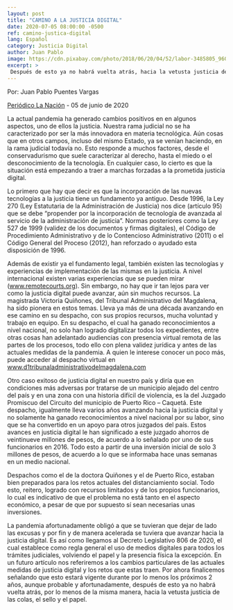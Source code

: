```yaml
---
layout: post
title: "CAMINO A LA JUSTICIA DIGITAL"
date: 2020-07-05 08:00:00 -0500
ref: camino-justica-digital
lang: Español
category: Justicia Digital
author: Juan Pablo
image: https://cdn.pixabay.com/photo/2018/06/20/04/52/labor-3485805_960_720.jpg
excerpt: >
 Después de esto ya no habrá vuelta atrás, hacia la vetusta justicia de las colas, el sello y el papel. 
---
```


Por: Juan Pablo Puentes Vargas

[Periódico La Nación](https://www.lanacion.com.co/) - 05 de junio de 2020

La actual pandemia ha generado cambios positivos en en algunos aspectos, uno de ellos la justicia. Nuestra rama judicial no se ha caracterizado por ser la más innovadora en materia tecnológica. Aún cosas que en otros campos, incluso del mismo Estado, ya se venían haciendo, en la rama judicial todavía no. Esto responde a muchos factores, desde el conservadurismo que suele caracterizar al derecho, hasta el miedo o el desconocimiento de la tecnología. En cualquier caso, lo cierto es que la situación está empezando a traer a marchas forzadas a la prometida justicia digital.

Lo primero que hay que decir es que la incorporación de las nuevas tecnologías a la justicia tiene un fundamento ya antiguo. Desde 1996, la Ley 270 (Ley Estatutaria de la Administración de Justicia) nos dice (artículo 95) que se debe “propender por la incorporación de tecnología de avanzada al servicio de la administración de justicia”. Normas posteriores como la Ley 527 de 1999 (validez de los documentos y firmas digitales), el Código de Procedimiento Administrativo y de lo Contencioso Administrativo (2011) o el Código General del Proceso (2012), han reforzado o ayudado esta disposición de 1996. 

Además de existir ya el fundamento legal, también existen las tecnologías y experiencias de implementación de las mismas en la justicia. A nivel internacional existen varias experiencias que se pueden mirar (www.remotecourts.org). Sin embargo, no hay que ir tan lejos para ver como la justicia digital puede avanzar, aún sin muchos recursos. La magistrada Victoria Quiñones, del Tribunal Administrativo del Magdalena, ha sido pionera en estos temas. Lleva ya más de una década avanzando en ese camino en su despacho, con sus propios recursos, mucha voluntad y trabajo en equipo. En su despacho, el cual ha ganado reconocimientos a nivel nacional, no solo han logrado digitalizar todos los expedientes, entre otras cosas han adelantado audiencias con presencia virtual remota de las partes de los procesos, todo ello con plena validez jurídica y antes de las actuales medidas de la pandemia. A quien le interese conocer un poco más, puede acceder al despacho virtual en www.d1tribunaladministrativodelmagdalena.com 

Otro caso exitoso de justicia digital en nuestro país y diría que en condiciones más adversas por tratarse de un municipio alejado del centro del país y en una zona con una historia difícil de violencia, es la del Juzgado Promiscuo del Circuito del municipio de Puerto Rico – Caquetá. Este despacho, igualmente lleva varios años avanzando hacia la justicia digital y no solamente ha ganado reconocimientos a nivel nacional por su labor, sino que se ha convertido en un apoyo para otros juzgados del país. Estos avances en justicia digital le han significado a este juzgado ahorros de veintinueve millones de pesos, de acuerdo a lo señalado  por uno de sus funcionarios en 2016. Todo esto a partir de una inversión inicial de solo 3 millones de pesos, de acuerdo a lo que se informaba hace unas semanas en un medio nacional. 

Despachos como el de la doctora Quiñones y el de Puerto Rico, estaban bien preparados para los retos actuales del distanciamiento social. Todo esto, reitero, logrado con recursos limitados y de los propios funcionarios, lo cual es indicativo de que el problema no está tanto en el aspecto económico, a pesar de que por supuesto sí sean necesarias unas inversiones.

La pandemia afortunadamente obligó a que se tuvieran que dejar de lado las excusas y por fin y de manera acelerada se tuviera que avanzar hacia la justicia digital. Es así como llegamos al Decreto Legislativo 806 de 2020, el cual establece como regla general el uso de medios digitales para todos los trámites judiciales, volviendo el papel y la presencia física la excepción. En un futuro artículo nos referiremos a los cambios particulares de las actuales medidas de justicia digital y los retos que estas traen. Por ahora finalicemos señalando que esto estará vigente durante por lo menos los próximos 2 años, aunque probable y afortunadamente, después de esto ya no habrá vuelta atrás, por lo menos de la misma manera, hacia la vetusta justicia de las colas, el sello y el papel. 
